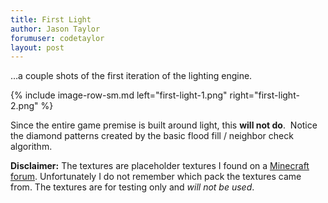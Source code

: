 ```yaml
---
title: First Light
author: Jason Taylor
forumuser: codetaylor
layout: post
---
```

…a couple shots of the first iteration of the lighting engine.

{% include image-row-sm.md left="first-light-1.png" right="first-light-2.png" %}

Since the entire game premise is built around light, this **will not do**.  Notice the diamond patterns created by the basic flood fill / neighbor check algorithm.

**Disclaimer:** The textures are placeholder textures I found on a [Minecraft forum][1]. Unfortunately I do not remember which pack the textures came from. The textures are for testing only and *will not be used*.

[1]: http://www.planetminecraft.com/resources/texture_packs